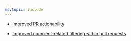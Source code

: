 ```yaml
---
ms.topic: include
---
```

    
- [Improved PR actionability](#improved-pr-actionability)

    
- [Improved comment-related filtering within pull requests](#improved-comment-related-filtering-within-pull-requests)

    
